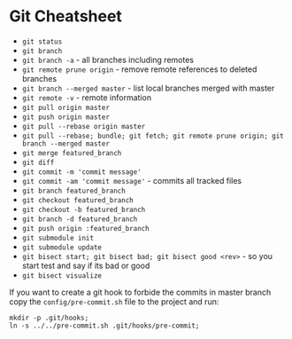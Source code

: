 # Git Cheatsheet

* `git status`
* `git branch`
* `git branch -a` - all branches including remotes
* `git remote prune origin` - remove remote references to deleted branches
* `git branch --merged master` - list local branches merged with master
* `git remote -v` - remote information
* `git pull origin master`
* `git push origin master`
* `git pull --rebase origin master`
* `git pull --rebase; bundle; git fetch; git remote prune origin; git branch --merged master`
* `git merge featured_branch`
* `git diff`
* `git commit -m 'commit message'`
* `git commit -am 'commit message'` - commits all tracked files
* `git branch featured_branch`
* `git checkout featured_branch`
* `git checkout -b featured_branch`
* `git branch -d featured_branch`
* `git push origin :featured_branch`
* `git submodule init`
* `git submodule update`
* `git bisect start; git bisect bad; git bisect good <rev>` - so you start test and say if its bad or good
* `git bisect visualize`

If you want to create a git hook to forbide the commits in master branch copy the `config/pre-commit.sh` file to the project and run:

```shell
mkdir -p .git/hooks;
ln -s ../../pre-commit.sh .git/hooks/pre-commit;
```
